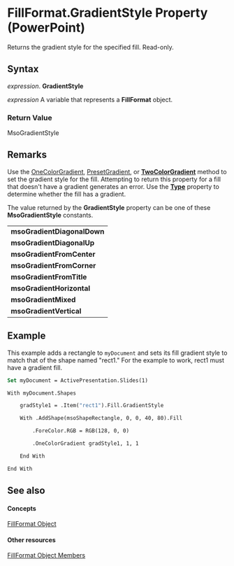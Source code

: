 
# FillFormat.GradientStyle Property (PowerPoint)

Returns the gradient style for the specified fill. Read-only.


## Syntax

 _expression_. **GradientStyle**

 _expression_ A variable that represents a **FillFormat** object.


### Return Value

MsoGradientStyle


## Remarks

Use the [OneColorGradient](ce574185-2d13-993b-4a78-d681b6600621.md), [PresetGradient](6aa304c7-a2ee-ceea-f956-404538bebc43.md), or  **[TwoColorGradient](29dac3d9-366e-0fd5-0fe3-dc64fa2fc871.md)** method to set the gradient style for the fill. Attempting to return this property for a fill that doesn't have a gradient generates an error. Use the **[Type](c1c96a3e-8755-dd68-a45b-b046de000225.md)** property to determine whether the fill has a gradient.

The value returned by the  **GradientStyle** property can be one of these **MsoGradientStyle** constants.


||
|:-----|
|**msoGradientDiagonalDown**|
|**msoGradientDiagonalUp**|
|**msoGradientFromCenter**|
|**msoGradientFromCorner**|
|**msoGradientFromTitle**|
|**msoGradientHorizontal**|
|**msoGradientMixed**|
|**msoGradientVertical**|

## Example

This example adds a rectangle to  `myDocument` and sets its fill gradient style to match that of the shape named "rect1." For the example to work, rect1 must have a gradient fill.


```vb
Set myDocument = ActivePresentation.Slides(1)

With myDocument.Shapes

    gradStyle1 = .Item("rect1").Fill.GradientStyle

    With .AddShape(msoShapeRectangle, 0, 0, 40, 80).Fill

        .ForeColor.RGB = RGB(128, 0, 0)

        .OneColorGradient gradStyle1, 1, 1

    End With

End With
```


## See also


#### Concepts


[FillFormat Object](5bd4e2cb-4466-b468-d494-bec30ed5c9d8.md)
#### Other resources


[FillFormat Object Members](ccd26632-4ff8-6fad-2c5d-c26078eeff3b.md)
